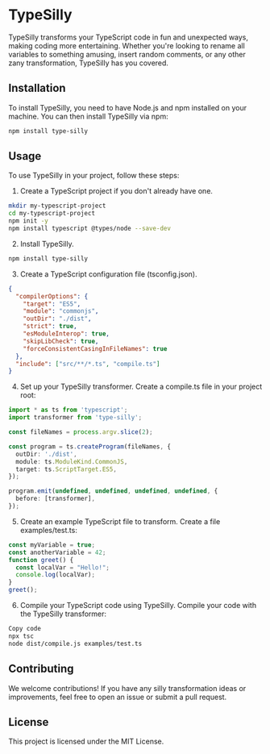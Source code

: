 
# TypeSilly

TypeSilly transforms your TypeScript code in fun and unexpected ways, making coding more entertaining. Whether you're looking to rename all variables to something amusing, insert random comments, or any other zany transformation, TypeSilly has you covered.

## Installation
To install TypeSilly, you need to have Node.js and npm installed on your machine. You can then install TypeSilly via npm:

``` bash
npm install type-silly
```

## Usage

To use TypeSilly in your project, follow these steps:

1. Create a TypeScript project if you don't already have one.

```bash
mkdir my-typescript-project
cd my-typescript-project
npm init -y
npm install typescript @types/node --save-dev
```
2. Install TypeSilly.
```bash
npm install type-silly
```
3. Create a TypeScript configuration file (tsconfig.json).
```json
{
  "compilerOptions": {
    "target": "ES5",
    "module": "commonjs",
    "outDir": "./dist",
    "strict": true,
    "esModuleInterop": true,
    "skipLibCheck": true,
    "forceConsistentCasingInFileNames": true
  },
  "include": ["src/**/*.ts", "compile.ts"]
}
```
4. Set up your TypeSilly transformer.
Create a compile.ts file in your project root:

```typescript
import * as ts from 'typescript';
import transformer from 'type-silly';

const fileNames = process.argv.slice(2);

const program = ts.createProgram(fileNames, {
  outDir: './dist',
  module: ts.ModuleKind.CommonJS,
  target: ts.ScriptTarget.ES5,
});

program.emit(undefined, undefined, undefined, undefined, {
  before: [transformer],
});
```
5. Create an example TypeScript file to transform.
Create a file examples/test.ts:

```typescript
const myVariable = true;
const anotherVariable = 42;
function greet() {
  const localVar = "Hello!";
  console.log(localVar);
}
greet();
```
6. Compile your TypeScript code using TypeSilly.
Compile your code with the TypeSilly transformer:

```bash
Copy code
npx tsc
node dist/compile.js examples/test.ts
```

## Contributing
We welcome contributions! If you have any silly transformation ideas or improvements, feel free to open an issue or submit a pull request.

## License
This project is licensed under the MIT License.